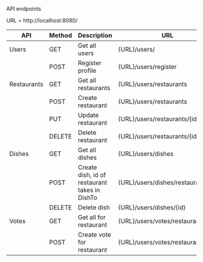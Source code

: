 API endpoints

URL = http://localhost:8080/

| API         | Method | Description                                   | URL                                       | User           |
|-------------|--------|-----------------------------------------------|-------------------------------------------|----------------|
|    Users    | GET    | Get all users                                 | {URL}/users/                              | Admin          |
|             | POST   | Register profile                              | {URL}/users/register                      | Unauthorized   |
| Restaurants | GET    | Get all restaurants                           | {URL}/users/restaurants                   | Anybody        |
|             | POST   | Create restaurant					           | {URL}/users/restaurants                   | Admin          |
|             | PUT    | Update restaurant                             | {URL}/users/restaurants/{id}              | Admin          |
|             | DELETE | Delete restaurant                             | {URL}/users/restaurants/{id}              | Admin          |
|   Dishes    | GET    | Get all dishes                                | {URL}/users/dishes                        | Admin          |
|             | POST   | Create dish, id of restaurant takes in DishTo | {URL}/users/dishes/restaurants/           | Admin          |
|             | DELETE | Delete dish                                   | {URL}/users/dishes/{id}                   | Admin          |
|   Votes     | GET    | Get all for restaurant                        | {URL}/users/votes/restaurants/{id}        | Authorized     |
|             | POST   | Create vote for restaurant                    | {URL}/users/votes/restaurants/{id}        | Authorized     |
